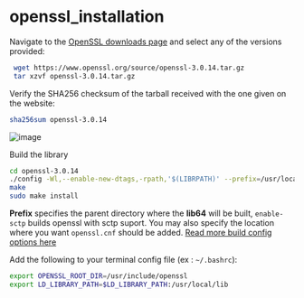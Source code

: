 # openssl_installation

Navigate to the [OpenSSL downloads page](https://www.openssl.org/source/) and select any of the versions provided:
 ```sh
  wget https://www.openssl.org/source/openssl-3.0.14.tar.gz
  tar xzvf openssl-3.0.14.tar.gz
```

Verify the SHA256 checksum of the tarball received with the one given on the website:
```sh
sha256sum openssl-3.0.14
```
![image](https://github.com/lakshya-chopra/openssl_installation/assets/77010972/9b19a4be-63ea-4b94-a153-315205595598)

Build the library
```sh
cd openssl-3.0.14
./config -Wl,--enable-new-dtags,-rpath,'$(LIBRPATH)' --prefix=/usr/local/ enable-sctp
make
sudo make install
```
**Prefix** specifies the parent directory where the **lib64** will be built, `enable-sctp` builds openssl with sctp suport. You may also specify the location where you want `openssl.cnf` should be added. [Read more build config options here](https://github.com/openssl/openssl/blob/master/INSTALL.md#directories)

Add the following to your terminal config file (ex : `~/.bashrc`):
```sh
export OPENSSL_ROOT_DIR=/usr/include/openssl
export LD_LIBRARY_PATH=$LD_LIBRARY_PATH:/usr/local/lib
```
